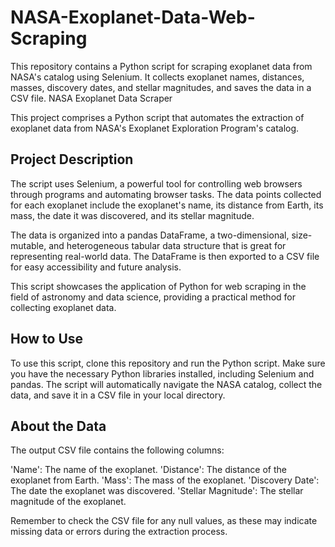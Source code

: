 # NASA-Exoplanet-Data-Web-Scraping
This repository contains a Python script for scraping exoplanet data from NASA's catalog using Selenium. It collects exoplanet names, distances, masses, discovery dates, and stellar magnitudes, and saves the data in a CSV file.
NASA Exoplanet Data Scraper

This project comprises a Python script that automates the extraction of exoplanet data from NASA's Exoplanet Exploration Program's catalog.

## Project Description

The script uses Selenium, a powerful tool for controlling web browsers through programs and automating browser tasks. The data points collected for each exoplanet include the exoplanet's name, its distance from Earth, its mass, the date it was discovered, and its stellar magnitude.

The data is organized into a pandas DataFrame, a two-dimensional, size-mutable, and heterogeneous tabular data structure that is great for representing real-world data. The DataFrame is then exported to a CSV file for easy accessibility and future analysis.

This script showcases the application of Python for web scraping in the field of astronomy and data science, providing a practical method for collecting exoplanet data.

## How to Use

To use this script, clone this repository and run the Python script. Make sure you have the necessary Python libraries installed, including Selenium and pandas. The script will automatically navigate the NASA catalog, collect the data, and save it in a CSV file in your local directory.

## About the Data

The output CSV file contains the following columns:

'Name': The name of the exoplanet.
'Distance': The distance of the exoplanet from Earth.
'Mass': The mass of the exoplanet.
'Discovery Date': The date the exoplanet was discovered.
'Stellar Magnitude': The stellar magnitude of the exoplanet.

Remember to check the CSV file for any null values, as these may indicate missing data or errors during the extraction process.
